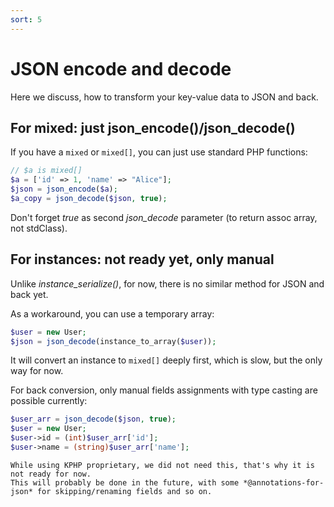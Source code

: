```yaml
---
sort: 5
---
```


# JSON encode and decode

Here we discuss, how to transform your key-value data to JSON and back. 


## For mixed: just json_encode()/json_decode()

If you have a `mixed` or `mixed[]`, you can just use standard PHP functions:

```php
// $a is mixed[]
$a = ['id' => 1, 'name' => "Alice"];
$json = json_encode($a);
$a_copy = json_decode($json, true);
```

Don't forget *true* as second *json_decode* parameter (to return assoc array, not stdClass).


## For instances: not ready yet, only manual

Unlike *instance_serialize()*, for now, there is no similar method for JSON and back yet.

As a workaround, you can use a temporary array:
```php
$user = new User;
$json = json_decode(instance_to_array($user));
```

It will convert an instance to `mixed[]` deeply first, which is slow, but the only way for now.

For back conversion, only manual fields assignments with type casting are possible currently:
```php
$user_arr = json_decode($json, true);
$user = new User;
$user->id = (int)$user_arr['id'];
$user->name = (string)$user_arr['name'];
```

```note
While using KPHP proprietary, we did not need this, that's why it is not ready for now.  
This will probably be done in the future, with some *@annotations-for-json* for skipping/renaming fields and so on.
```
